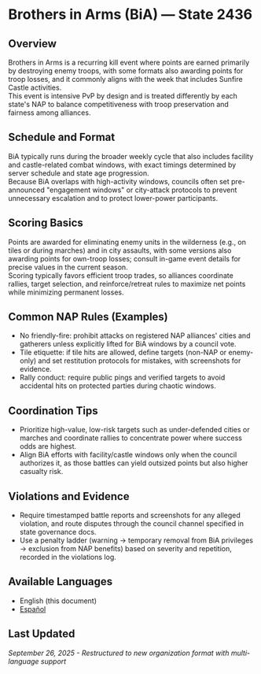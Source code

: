 # Brothers in Arms (BiA) — State 2436

## Overview
Brothers in Arms is a recurring kill event where points are earned primarily by destroying enemy troops, with some formats also awarding points for troop losses, and it commonly aligns with the week that includes Sunfire Castle activities.  
This event is intensive PvP by design and is treated differently by each state's NAP to balance competitiveness with troop preservation and fairness among alliances.  

## Schedule and Format
BiA typically runs during the broader weekly cycle that also includes facility and castle-related combat windows, with exact timings determined by server schedule and state age progression.  
Because BiA overlaps with high-activity windows, councils often set pre-announced "engagement windows" or city-attack protocols to prevent unnecessary escalation and to protect lower-power participants.  

## Scoring Basics
Points are awarded for eliminating enemy units in the wilderness (e.g., on tiles or during marches) and in city assaults, with some versions also awarding points for own-troop losses; consult in-game event details for precise values in the current season.  
Scoring typically favors efficient troop trades, so alliances coordinate rallies, target selection, and reinforce/retreat rules to maximize net points while minimizing permanent losses.  

## Common NAP Rules (Examples)
- No friendly-fire: prohibit attacks on registered NAP alliances' cities and gatherers unless explicitly lifted for BiA windows by a council vote.  
- Tile etiquette: if tile hits are allowed, define targets (non-NAP or enemy-only) and set restitution protocols for mistakes, with screenshots for evidence.  
- Rally conduct: require public pings and verified targets to avoid accidental hits on protected parties during chaotic windows.  

## Coordination Tips
- Prioritize high-value, low-risk targets such as under-defended cities or marches and coordinate rallies to concentrate power where success odds are highest.  
- Align BiA efforts with facility/castle windows only when the council authorizes it, as those battles can yield outsized points but also higher casualty risk.  

## Violations and Evidence
- Require timestamped battle reports and screenshots for any alleged violation, and route disputes through the council channel specified in state governance docs.  
- Use a penalty ladder (warning → temporary removal from BiA privileges → exclusion from NAP benefits) based on severity and repetition, recorded in the violations log.  

## Available Languages
- English (this document)
- [Español](es/index.md)

## Last Updated
*September 26, 2025 - Restructured to new organization format with multi-language support*
